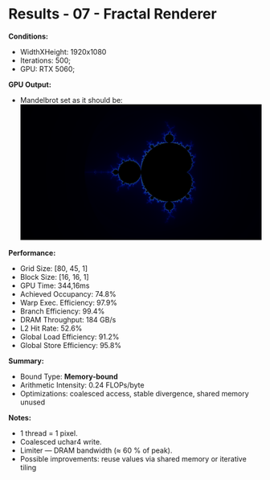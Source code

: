 # Results - 07 - Fractal Renderer
**Conditions:**
- WidthXHeight: 1920x1080 
- Iterations: 500;
- GPU: RTX 5060;

**GPU Output:**
- Mandelbrot set as it should be:
![screenshot](img/fractal.png)

**Performance:**
- Grid Size: [80, 45, 1]
- Block Size: [16, 16, 1]
- GPU Time: 344,16ms
- Achieved Occupancy: 74.8%
- Warp Exec. Efficiency: 97.9%
- Branch Efficiency: 99.4%
- DRAM Throughput: 184 GB/s
- L2 Hit Rate: 52.6%
- Global Load Efficiency: 91.2%
- Global Store Efficiency: 95.8%

**Summary:**
- Bound Type: **Memory-bound**
- Arithmetic Intensity: 0.24 FLOPs/byte
- Optimizations: coalesced access, stable divergence, shared memory unused

**Notes:**
- 1 thread = 1 pixel.
- Coalesced uchar4 write.
- Limiter — DRAM bandwidth (≈ 60 % of peak).
- Possible improvements: reuse values via shared memory or iterative tiling